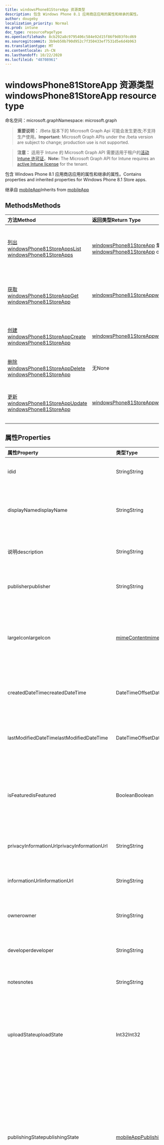 ```yaml
---
title: windowsPhone81StoreApp 资源类型
description: 包含 Windows Phone 8.1 应用商店应用的属性和继承的属性。
author: dougeby
localization_priority: Normal
ms.prod: intune
doc_type: resourcePageType
ms.openlocfilehash: 8cb292a8c9795406c584e92d15f86f9d03f0cd69
ms.sourcegitcommit: 3b9eb50b790d952c7f350433ef7531d5e6d4b963
ms.translationtype: MT
ms.contentlocale: zh-CN
ms.lasthandoff: 10/22/2020
ms.locfileid: "48708961"
---
```

# <a name="windowsphone81storeapp-resource-type"></a><span data-ttu-id="d21db-103">windowsPhone81StoreApp 资源类型</span><span class="sxs-lookup"><span data-stu-id="d21db-103">windowsPhone81StoreApp resource type</span></span>

<span data-ttu-id="d21db-104">命名空间：microsoft.graph</span><span class="sxs-lookup"><span data-stu-id="d21db-104">Namespace: microsoft.graph</span></span>

> <span data-ttu-id="d21db-105">**重要说明：** /Beta 版本下的 Microsoft Graph Api 可能会发生更改;不支持生产使用。</span><span class="sxs-lookup"><span data-stu-id="d21db-105">**Important:** Microsoft Graph APIs under the /beta version are subject to change; production use is not supported.</span></span>

> <span data-ttu-id="d21db-106">**注意：** 适用于 Intune 的 Microsoft Graph API 需要适用于租户的[活动 Intune 许可证](https://go.microsoft.com/fwlink/?linkid=839381)。</span><span class="sxs-lookup"><span data-stu-id="d21db-106">**Note:** The Microsoft Graph API for Intune requires an [active Intune license](https://go.microsoft.com/fwlink/?linkid=839381) for the tenant.</span></span>

<span data-ttu-id="d21db-107">包含 Windows Phone 8.1 应用商店应用的属性和继承的属性。</span><span class="sxs-lookup"><span data-stu-id="d21db-107">Contains properties and inherited properties for Windows Phone 8.1 Store apps.</span></span>


<span data-ttu-id="d21db-108">继承自 [mobileApp](../resources/intune-shared-mobileapp.md)</span><span class="sxs-lookup"><span data-stu-id="d21db-108">Inherits from [mobileApp](../resources/intune-shared-mobileapp.md)</span></span>

## <a name="methods"></a><span data-ttu-id="d21db-109">Methods</span><span class="sxs-lookup"><span data-stu-id="d21db-109">Methods</span></span>
|<span data-ttu-id="d21db-110">方法</span><span class="sxs-lookup"><span data-stu-id="d21db-110">Method</span></span>|<span data-ttu-id="d21db-111">返回类型</span><span class="sxs-lookup"><span data-stu-id="d21db-111">Return Type</span></span>|<span data-ttu-id="d21db-112">说明</span><span class="sxs-lookup"><span data-stu-id="d21db-112">Description</span></span>|
|:---|:---|:---|
|[<span data-ttu-id="d21db-113">列出 windowsPhone81StoreApps</span><span class="sxs-lookup"><span data-stu-id="d21db-113">List windowsPhone81StoreApps</span></span>](../api/intune-apps-windowsphone81storeapp-list.md)|<span data-ttu-id="d21db-114">[windowsPhone81StoreApp](../resources/intune-apps-windowsphone81storeapp.md) 集合</span><span class="sxs-lookup"><span data-stu-id="d21db-114">[windowsPhone81StoreApp](../resources/intune-apps-windowsphone81storeapp.md) collection</span></span>|<span data-ttu-id="d21db-115">列出 [windowsPhone81StoreApp](../resources/intune-apps-windowsphone81storeapp.md) 对象的属性和关系。</span><span class="sxs-lookup"><span data-stu-id="d21db-115">List properties and relationships of the [windowsPhone81StoreApp](../resources/intune-apps-windowsphone81storeapp.md) objects.</span></span>|
|[<span data-ttu-id="d21db-116">获取 windowsPhone81StoreApp</span><span class="sxs-lookup"><span data-stu-id="d21db-116">Get windowsPhone81StoreApp</span></span>](../api/intune-apps-windowsphone81storeapp-get.md)|[<span data-ttu-id="d21db-117">windowsPhone81StoreApp</span><span class="sxs-lookup"><span data-stu-id="d21db-117">windowsPhone81StoreApp</span></span>](../resources/intune-apps-windowsphone81storeapp.md)|<span data-ttu-id="d21db-118">读取 [windowsPhone81StoreApp](../resources/intune-apps-windowsphone81storeapp.md) 对象的属性和关系。</span><span class="sxs-lookup"><span data-stu-id="d21db-118">Read properties and relationships of the [windowsPhone81StoreApp](../resources/intune-apps-windowsphone81storeapp.md) object.</span></span>|
|[<span data-ttu-id="d21db-119">创建 windowsPhone81StoreApp</span><span class="sxs-lookup"><span data-stu-id="d21db-119">Create windowsPhone81StoreApp</span></span>](../api/intune-apps-windowsphone81storeapp-create.md)|[<span data-ttu-id="d21db-120">windowsPhone81StoreApp</span><span class="sxs-lookup"><span data-stu-id="d21db-120">windowsPhone81StoreApp</span></span>](../resources/intune-apps-windowsphone81storeapp.md)|<span data-ttu-id="d21db-121">创建新的 [windowsPhone81StoreApp](../resources/intune-apps-windowsphone81storeapp.md) 对象。</span><span class="sxs-lookup"><span data-stu-id="d21db-121">Create a new [windowsPhone81StoreApp](../resources/intune-apps-windowsphone81storeapp.md) object.</span></span>|
|[<span data-ttu-id="d21db-122">删除 windowsPhone81StoreApp</span><span class="sxs-lookup"><span data-stu-id="d21db-122">Delete windowsPhone81StoreApp</span></span>](../api/intune-apps-windowsphone81storeapp-delete.md)|<span data-ttu-id="d21db-123">无</span><span class="sxs-lookup"><span data-stu-id="d21db-123">None</span></span>|<span data-ttu-id="d21db-124">删除 [windowsPhone81StoreApp](../resources/intune-apps-windowsphone81storeapp.md)。</span><span class="sxs-lookup"><span data-stu-id="d21db-124">Deletes a [windowsPhone81StoreApp](../resources/intune-apps-windowsphone81storeapp.md).</span></span>|
|[<span data-ttu-id="d21db-125">更新 windowsPhone81StoreApp</span><span class="sxs-lookup"><span data-stu-id="d21db-125">Update windowsPhone81StoreApp</span></span>](../api/intune-apps-windowsphone81storeapp-update.md)|[<span data-ttu-id="d21db-126">windowsPhone81StoreApp</span><span class="sxs-lookup"><span data-stu-id="d21db-126">windowsPhone81StoreApp</span></span>](../resources/intune-apps-windowsphone81storeapp.md)|<span data-ttu-id="d21db-127">更新 [windowsPhone81StoreApp](../resources/intune-apps-windowsphone81storeapp.md) 对象的属性。</span><span class="sxs-lookup"><span data-stu-id="d21db-127">Update the properties of a [windowsPhone81StoreApp](../resources/intune-apps-windowsphone81storeapp.md) object.</span></span>|

## <a name="properties"></a><span data-ttu-id="d21db-128">属性</span><span class="sxs-lookup"><span data-stu-id="d21db-128">Properties</span></span>
|<span data-ttu-id="d21db-129">属性</span><span class="sxs-lookup"><span data-stu-id="d21db-129">Property</span></span>|<span data-ttu-id="d21db-130">类型</span><span class="sxs-lookup"><span data-stu-id="d21db-130">Type</span></span>|<span data-ttu-id="d21db-131">说明</span><span class="sxs-lookup"><span data-stu-id="d21db-131">Description</span></span>|
|:---|:---|:---|
|<span data-ttu-id="d21db-132">id</span><span class="sxs-lookup"><span data-stu-id="d21db-132">id</span></span>|<span data-ttu-id="d21db-133">String</span><span class="sxs-lookup"><span data-stu-id="d21db-133">String</span></span>|<span data-ttu-id="d21db-134">实体的键。</span><span class="sxs-lookup"><span data-stu-id="d21db-134">Key of the entity.</span></span> <span data-ttu-id="d21db-135">继承自 [mobileApp](../resources/intune-shared-mobileapp.md)</span><span class="sxs-lookup"><span data-stu-id="d21db-135">Inherited from [mobileApp](../resources/intune-shared-mobileapp.md)</span></span>|
|<span data-ttu-id="d21db-136">displayName</span><span class="sxs-lookup"><span data-stu-id="d21db-136">displayName</span></span>|<span data-ttu-id="d21db-137">String</span><span class="sxs-lookup"><span data-stu-id="d21db-137">String</span></span>|<span data-ttu-id="d21db-138">管理员提供或导入的应用标题。</span><span class="sxs-lookup"><span data-stu-id="d21db-138">The admin provided or imported title of the app.</span></span> <span data-ttu-id="d21db-139">继承自 [mobileApp](../resources/intune-shared-mobileapp.md)</span><span class="sxs-lookup"><span data-stu-id="d21db-139">Inherited from [mobileApp](../resources/intune-shared-mobileapp.md)</span></span>|
|<span data-ttu-id="d21db-140">说明</span><span class="sxs-lookup"><span data-stu-id="d21db-140">description</span></span>|<span data-ttu-id="d21db-141">String</span><span class="sxs-lookup"><span data-stu-id="d21db-141">String</span></span>|<span data-ttu-id="d21db-142">应用的说明。</span><span class="sxs-lookup"><span data-stu-id="d21db-142">The description of the app.</span></span> <span data-ttu-id="d21db-143">继承自 [mobileApp](../resources/intune-shared-mobileapp.md)</span><span class="sxs-lookup"><span data-stu-id="d21db-143">Inherited from [mobileApp](../resources/intune-shared-mobileapp.md)</span></span>|
|<span data-ttu-id="d21db-144">publisher</span><span class="sxs-lookup"><span data-stu-id="d21db-144">publisher</span></span>|<span data-ttu-id="d21db-145">String</span><span class="sxs-lookup"><span data-stu-id="d21db-145">String</span></span>|<span data-ttu-id="d21db-146">应用的发布者。</span><span class="sxs-lookup"><span data-stu-id="d21db-146">The publisher of the app.</span></span> <span data-ttu-id="d21db-147">继承自 [mobileApp](../resources/intune-shared-mobileapp.md)</span><span class="sxs-lookup"><span data-stu-id="d21db-147">Inherited from [mobileApp](../resources/intune-shared-mobileapp.md)</span></span>|
|<span data-ttu-id="d21db-148">largeIcon</span><span class="sxs-lookup"><span data-stu-id="d21db-148">largeIcon</span></span>|[<span data-ttu-id="d21db-149">mimeContent</span><span class="sxs-lookup"><span data-stu-id="d21db-149">mimeContent</span></span>](../resources/intune-shared-mimecontent.md)|<span data-ttu-id="d21db-150">要显示在应用详细信息中并用于图标上传的大图标。</span><span class="sxs-lookup"><span data-stu-id="d21db-150">The large icon, to be displayed in the app details and used for upload of the icon.</span></span> <span data-ttu-id="d21db-151">继承自 [mobileApp](../resources/intune-shared-mobileapp.md)</span><span class="sxs-lookup"><span data-stu-id="d21db-151">Inherited from [mobileApp](../resources/intune-shared-mobileapp.md)</span></span>|
|<span data-ttu-id="d21db-152">createdDateTime</span><span class="sxs-lookup"><span data-stu-id="d21db-152">createdDateTime</span></span>|<span data-ttu-id="d21db-153">DateTimeOffset</span><span class="sxs-lookup"><span data-stu-id="d21db-153">DateTimeOffset</span></span>|<span data-ttu-id="d21db-154">创建应用的日期和时间。</span><span class="sxs-lookup"><span data-stu-id="d21db-154">The date and time the app was created.</span></span> <span data-ttu-id="d21db-155">继承自 [mobileApp](../resources/intune-shared-mobileapp.md)</span><span class="sxs-lookup"><span data-stu-id="d21db-155">Inherited from [mobileApp](../resources/intune-shared-mobileapp.md)</span></span>|
|<span data-ttu-id="d21db-156">lastModifiedDateTime</span><span class="sxs-lookup"><span data-stu-id="d21db-156">lastModifiedDateTime</span></span>|<span data-ttu-id="d21db-157">DateTimeOffset</span><span class="sxs-lookup"><span data-stu-id="d21db-157">DateTimeOffset</span></span>|<span data-ttu-id="d21db-158">上次修改应用的日期和时间。</span><span class="sxs-lookup"><span data-stu-id="d21db-158">The date and time the app was last modified.</span></span> <span data-ttu-id="d21db-159">继承自 [mobileApp](../resources/intune-shared-mobileapp.md)</span><span class="sxs-lookup"><span data-stu-id="d21db-159">Inherited from [mobileApp](../resources/intune-shared-mobileapp.md)</span></span>|
|<span data-ttu-id="d21db-160">isFeatured</span><span class="sxs-lookup"><span data-stu-id="d21db-160">isFeatured</span></span>|<span data-ttu-id="d21db-161">Boolean</span><span class="sxs-lookup"><span data-stu-id="d21db-161">Boolean</span></span>|<span data-ttu-id="d21db-162">指示应用是否被管理员标记为特色的值。继承自 [mobileApp](../resources/intune-shared-mobileapp.md)</span><span class="sxs-lookup"><span data-stu-id="d21db-162">The value indicating whether the app is marked as featured by the admin. Inherited from [mobileApp](../resources/intune-shared-mobileapp.md)</span></span>|
|<span data-ttu-id="d21db-163">privacyInformationUrl</span><span class="sxs-lookup"><span data-stu-id="d21db-163">privacyInformationUrl</span></span>|<span data-ttu-id="d21db-164">String</span><span class="sxs-lookup"><span data-stu-id="d21db-164">String</span></span>|<span data-ttu-id="d21db-165">隐私声明 URL。</span><span class="sxs-lookup"><span data-stu-id="d21db-165">The privacy statement Url.</span></span> <span data-ttu-id="d21db-166">继承自 [mobileApp](../resources/intune-shared-mobileapp.md)</span><span class="sxs-lookup"><span data-stu-id="d21db-166">Inherited from [mobileApp](../resources/intune-shared-mobileapp.md)</span></span>|
|<span data-ttu-id="d21db-167">informationUrl</span><span class="sxs-lookup"><span data-stu-id="d21db-167">informationUrl</span></span>|<span data-ttu-id="d21db-168">String</span><span class="sxs-lookup"><span data-stu-id="d21db-168">String</span></span>|<span data-ttu-id="d21db-169">详细信息 URL。</span><span class="sxs-lookup"><span data-stu-id="d21db-169">The more information Url.</span></span> <span data-ttu-id="d21db-170">继承自 [mobileApp](../resources/intune-shared-mobileapp.md)</span><span class="sxs-lookup"><span data-stu-id="d21db-170">Inherited from [mobileApp](../resources/intune-shared-mobileapp.md)</span></span>|
|<span data-ttu-id="d21db-171">owner</span><span class="sxs-lookup"><span data-stu-id="d21db-171">owner</span></span>|<span data-ttu-id="d21db-172">String</span><span class="sxs-lookup"><span data-stu-id="d21db-172">String</span></span>|<span data-ttu-id="d21db-173">应用的所有者。</span><span class="sxs-lookup"><span data-stu-id="d21db-173">The owner of the app.</span></span> <span data-ttu-id="d21db-174">继承自 [mobileApp](../resources/intune-shared-mobileapp.md)</span><span class="sxs-lookup"><span data-stu-id="d21db-174">Inherited from [mobileApp](../resources/intune-shared-mobileapp.md)</span></span>|
|<span data-ttu-id="d21db-175">developer</span><span class="sxs-lookup"><span data-stu-id="d21db-175">developer</span></span>|<span data-ttu-id="d21db-176">String</span><span class="sxs-lookup"><span data-stu-id="d21db-176">String</span></span>|<span data-ttu-id="d21db-177">应用的开发者。</span><span class="sxs-lookup"><span data-stu-id="d21db-177">The developer of the app.</span></span> <span data-ttu-id="d21db-178">继承自 [mobileApp](../resources/intune-shared-mobileapp.md)</span><span class="sxs-lookup"><span data-stu-id="d21db-178">Inherited from [mobileApp](../resources/intune-shared-mobileapp.md)</span></span>|
|<span data-ttu-id="d21db-179">notes</span><span class="sxs-lookup"><span data-stu-id="d21db-179">notes</span></span>|<span data-ttu-id="d21db-180">String</span><span class="sxs-lookup"><span data-stu-id="d21db-180">String</span></span>|<span data-ttu-id="d21db-181">应用的备注。</span><span class="sxs-lookup"><span data-stu-id="d21db-181">Notes for the app.</span></span> <span data-ttu-id="d21db-182">继承自 [mobileApp](../resources/intune-shared-mobileapp.md)</span><span class="sxs-lookup"><span data-stu-id="d21db-182">Inherited from [mobileApp](../resources/intune-shared-mobileapp.md)</span></span>|
|<span data-ttu-id="d21db-183">uploadState</span><span class="sxs-lookup"><span data-stu-id="d21db-183">uploadState</span></span>|<span data-ttu-id="d21db-184">Int32</span><span class="sxs-lookup"><span data-stu-id="d21db-184">Int32</span></span>|<span data-ttu-id="d21db-185">上载状态。</span><span class="sxs-lookup"><span data-stu-id="d21db-185">The upload state.</span></span> <span data-ttu-id="d21db-186">可能的值包括： 0- `Not Ready` 、1- `Ready` 、2- `Processing` 。</span><span class="sxs-lookup"><span data-stu-id="d21db-186">Possible values are: 0 - `Not Ready`, 1 - `Ready`, 2 - `Processing`.</span></span> <span data-ttu-id="d21db-187">继承自 [mobileApp](../resources/intune-shared-mobileapp.md)</span><span class="sxs-lookup"><span data-stu-id="d21db-187">Inherited from [mobileApp](../resources/intune-shared-mobileapp.md)</span></span>|
|<span data-ttu-id="d21db-188">publishingState</span><span class="sxs-lookup"><span data-stu-id="d21db-188">publishingState</span></span>|[<span data-ttu-id="d21db-189">mobileAppPublishingState</span><span class="sxs-lookup"><span data-stu-id="d21db-189">mobileAppPublishingState</span></span>](../resources/intune-apps-mobileapppublishingstate.md)|<span data-ttu-id="d21db-190">应用的发布状态。</span><span class="sxs-lookup"><span data-stu-id="d21db-190">The publishing state for the app.</span></span> <span data-ttu-id="d21db-191">除非应用已发布，否则无法分配应用。</span><span class="sxs-lookup"><span data-stu-id="d21db-191">The app cannot be assigned unless the app is published.</span></span> <span data-ttu-id="d21db-192">继承自 [mobileApp](../resources/intune-shared-mobileapp.md)。</span><span class="sxs-lookup"><span data-stu-id="d21db-192">Inherited from [mobileApp](../resources/intune-shared-mobileapp.md).</span></span> <span data-ttu-id="d21db-193">可取值为：`notPublished`、`processing`、`published`。</span><span class="sxs-lookup"><span data-stu-id="d21db-193">Possible values are: `notPublished`, `processing`, `published`.</span></span>|
|<span data-ttu-id="d21db-194">isAssigned</span><span class="sxs-lookup"><span data-stu-id="d21db-194">isAssigned</span></span>|<span data-ttu-id="d21db-195">Boolean</span><span class="sxs-lookup"><span data-stu-id="d21db-195">Boolean</span></span>|<span data-ttu-id="d21db-196">指示是否至少向一个组分配了应用程序的值。</span><span class="sxs-lookup"><span data-stu-id="d21db-196">The value indicating whether the app is assigned to at least one group.</span></span> <span data-ttu-id="d21db-197">继承自 [mobileApp](../resources/intune-shared-mobileapp.md)</span><span class="sxs-lookup"><span data-stu-id="d21db-197">Inherited from [mobileApp](../resources/intune-shared-mobileapp.md)</span></span>|
|<span data-ttu-id="d21db-198">roleScopeTagIds</span><span class="sxs-lookup"><span data-stu-id="d21db-198">roleScopeTagIds</span></span>|<span data-ttu-id="d21db-199">String collection</span><span class="sxs-lookup"><span data-stu-id="d21db-199">String collection</span></span>|<span data-ttu-id="d21db-200">此移动应用的作用域标记 id 列表。</span><span class="sxs-lookup"><span data-stu-id="d21db-200">List of scope tag ids for this mobile app.</span></span> <span data-ttu-id="d21db-201">继承自 [mobileApp](../resources/intune-shared-mobileapp.md)</span><span class="sxs-lookup"><span data-stu-id="d21db-201">Inherited from [mobileApp](../resources/intune-shared-mobileapp.md)</span></span>|
|<span data-ttu-id="d21db-202">dependentAppCount</span><span class="sxs-lookup"><span data-stu-id="d21db-202">dependentAppCount</span></span>|<span data-ttu-id="d21db-203">Int32</span><span class="sxs-lookup"><span data-stu-id="d21db-203">Int32</span></span>|<span data-ttu-id="d21db-204">子应用程序的依赖项总数。</span><span class="sxs-lookup"><span data-stu-id="d21db-204">The total number of dependencies the child app has.</span></span> <span data-ttu-id="d21db-205">继承自 [mobileApp](../resources/intune-shared-mobileapp.md)</span><span class="sxs-lookup"><span data-stu-id="d21db-205">Inherited from [mobileApp](../resources/intune-shared-mobileapp.md)</span></span>|
|<span data-ttu-id="d21db-206">supersedingAppCount</span><span class="sxs-lookup"><span data-stu-id="d21db-206">supersedingAppCount</span></span>|<span data-ttu-id="d21db-207">Int32</span><span class="sxs-lookup"><span data-stu-id="d21db-207">Int32</span></span>|<span data-ttu-id="d21db-208">此应用程序直接或间接取代的应用程序总数量。</span><span class="sxs-lookup"><span data-stu-id="d21db-208">The total number of apps this app directly or indirectly supersedes.</span></span> <span data-ttu-id="d21db-209">继承自 [mobileApp](../resources/intune-shared-mobileapp.md)</span><span class="sxs-lookup"><span data-stu-id="d21db-209">Inherited from [mobileApp](../resources/intune-shared-mobileapp.md)</span></span>|
|<span data-ttu-id="d21db-210">supersededAppCount</span><span class="sxs-lookup"><span data-stu-id="d21db-210">supersededAppCount</span></span>|<span data-ttu-id="d21db-211">Int32</span><span class="sxs-lookup"><span data-stu-id="d21db-211">Int32</span></span>|<span data-ttu-id="d21db-212">此应用程序直接或间接取代的应用程序总数量。</span><span class="sxs-lookup"><span data-stu-id="d21db-212">The total number of apps this app is directly or indirectly superseded by.</span></span> <span data-ttu-id="d21db-213">继承自 [mobileApp](../resources/intune-shared-mobileapp.md)</span><span class="sxs-lookup"><span data-stu-id="d21db-213">Inherited from [mobileApp](../resources/intune-shared-mobileapp.md)</span></span>|
|<span data-ttu-id="d21db-214">appStoreUrl</span><span class="sxs-lookup"><span data-stu-id="d21db-214">appStoreUrl</span></span>|<span data-ttu-id="d21db-215">String</span><span class="sxs-lookup"><span data-stu-id="d21db-215">String</span></span>|<span data-ttu-id="d21db-216">Windows Phone 8.1 应用商店 URL。</span><span class="sxs-lookup"><span data-stu-id="d21db-216">The Windows Phone 8.1 app store URL.</span></span>|

## <a name="relationships"></a><span data-ttu-id="d21db-217">关系</span><span class="sxs-lookup"><span data-stu-id="d21db-217">Relationships</span></span>
|<span data-ttu-id="d21db-218">关系</span><span class="sxs-lookup"><span data-stu-id="d21db-218">Relationship</span></span>|<span data-ttu-id="d21db-219">类型</span><span class="sxs-lookup"><span data-stu-id="d21db-219">Type</span></span>|<span data-ttu-id="d21db-220">说明</span><span class="sxs-lookup"><span data-stu-id="d21db-220">Description</span></span>|
|:---|:---|:---|
|<span data-ttu-id="d21db-221">categories</span><span class="sxs-lookup"><span data-stu-id="d21db-221">categories</span></span>|<span data-ttu-id="d21db-222">[mobileAppCategory](../resources/intune-apps-mobileappcategory.md) 集合</span><span class="sxs-lookup"><span data-stu-id="d21db-222">[mobileAppCategory](../resources/intune-apps-mobileappcategory.md) collection</span></span>|<span data-ttu-id="d21db-223">此应用的类别列表。</span><span class="sxs-lookup"><span data-stu-id="d21db-223">The list of categories for this app.</span></span> <span data-ttu-id="d21db-224">继承自 [mobileApp](../resources/intune-shared-mobileapp.md)</span><span class="sxs-lookup"><span data-stu-id="d21db-224">Inherited from [mobileApp](../resources/intune-shared-mobileapp.md)</span></span>|
|<span data-ttu-id="d21db-225">assignments</span><span class="sxs-lookup"><span data-stu-id="d21db-225">assignments</span></span>|<span data-ttu-id="d21db-226">[mobileAppAssignment](../resources/intune-apps-mobileappassignment.md) 集合</span><span class="sxs-lookup"><span data-stu-id="d21db-226">[mobileAppAssignment](../resources/intune-apps-mobileappassignment.md) collection</span></span>|<span data-ttu-id="d21db-227">此移动应用的组分配的列表。</span><span class="sxs-lookup"><span data-stu-id="d21db-227">The list of group assignments for this mobile app.</span></span> <span data-ttu-id="d21db-228">继承自 [mobileApp](../resources/intune-shared-mobileapp.md)</span><span class="sxs-lookup"><span data-stu-id="d21db-228">Inherited from [mobileApp](../resources/intune-shared-mobileapp.md)</span></span>|
|<span data-ttu-id="d21db-229">installSummary</span><span class="sxs-lookup"><span data-stu-id="d21db-229">installSummary</span></span>|[<span data-ttu-id="d21db-230">mobileAppInstallSummary</span><span class="sxs-lookup"><span data-stu-id="d21db-230">mobileAppInstallSummary</span></span>](../resources/intune-apps-mobileappinstallsummary.md)|<span data-ttu-id="d21db-231">移动应用安装摘要。</span><span class="sxs-lookup"><span data-stu-id="d21db-231">Mobile App Install Summary.</span></span> <span data-ttu-id="d21db-232">继承自 [mobileApp](../resources/intune-shared-mobileapp.md)</span><span class="sxs-lookup"><span data-stu-id="d21db-232">Inherited from [mobileApp](../resources/intune-shared-mobileapp.md)</span></span>|
|<span data-ttu-id="d21db-233">deviceStatuses</span><span class="sxs-lookup"><span data-stu-id="d21db-233">deviceStatuses</span></span>|<span data-ttu-id="d21db-234">[mobileAppInstallStatus](../resources/intune-apps-mobileappinstallstatus.md) 集合</span><span class="sxs-lookup"><span data-stu-id="d21db-234">[mobileAppInstallStatus](../resources/intune-apps-mobileappinstallstatus.md) collection</span></span>|<span data-ttu-id="d21db-235">此移动应用程序的安装状态列表。</span><span class="sxs-lookup"><span data-stu-id="d21db-235">The list of installation states for this mobile app.</span></span> <span data-ttu-id="d21db-236">继承自 [mobileApp](../resources/intune-shared-mobileapp.md)</span><span class="sxs-lookup"><span data-stu-id="d21db-236">Inherited from [mobileApp](../resources/intune-shared-mobileapp.md)</span></span>|
|<span data-ttu-id="d21db-237">userStatuses</span><span class="sxs-lookup"><span data-stu-id="d21db-237">userStatuses</span></span>|<span data-ttu-id="d21db-238">[userAppInstallStatus](../resources/intune-apps-userappinstallstatus.md) 集合</span><span class="sxs-lookup"><span data-stu-id="d21db-238">[userAppInstallStatus](../resources/intune-apps-userappinstallstatus.md) collection</span></span>|<span data-ttu-id="d21db-239">此移动应用程序的安装状态列表。</span><span class="sxs-lookup"><span data-stu-id="d21db-239">The list of installation states for this mobile app.</span></span> <span data-ttu-id="d21db-240">继承自 [mobileApp](../resources/intune-shared-mobileapp.md)</span><span class="sxs-lookup"><span data-stu-id="d21db-240">Inherited from [mobileApp](../resources/intune-shared-mobileapp.md)</span></span>|
|<span data-ttu-id="d21db-241">相互</span><span class="sxs-lookup"><span data-stu-id="d21db-241">relationships</span></span>|<span data-ttu-id="d21db-242">[mobileAppRelationship](../resources/intune-apps-mobileapprelationship.md) 集合</span><span class="sxs-lookup"><span data-stu-id="d21db-242">[mobileAppRelationship](../resources/intune-apps-mobileapprelationship.md) collection</span></span>|<span data-ttu-id="d21db-243">此应用程序的直接关系集。</span><span class="sxs-lookup"><span data-stu-id="d21db-243">The set of direct relationships for this app.</span></span> <span data-ttu-id="d21db-244">继承自 [mobileApp](../resources/intune-shared-mobileapp.md)</span><span class="sxs-lookup"><span data-stu-id="d21db-244">Inherited from [mobileApp](../resources/intune-shared-mobileapp.md)</span></span>|

## <a name="json-representation"></a><span data-ttu-id="d21db-245">JSON 表示形式</span><span class="sxs-lookup"><span data-stu-id="d21db-245">JSON Representation</span></span>
<span data-ttu-id="d21db-246">下面是资源的 JSON 表示形式。</span><span class="sxs-lookup"><span data-stu-id="d21db-246">Here is a JSON representation of the resource.</span></span>
<!-- {
  "blockType": "resource",
  "keyProperty": "id",
  "@odata.type": "microsoft.graph.windowsPhone81StoreApp"
}
-->
``` json
{
  "@odata.type": "#microsoft.graph.windowsPhone81StoreApp",
  "id": "String (identifier)",
  "displayName": "String",
  "description": "String",
  "publisher": "String",
  "largeIcon": {
    "@odata.type": "microsoft.graph.mimeContent",
    "type": "String",
    "value": "binary"
  },
  "createdDateTime": "String (timestamp)",
  "lastModifiedDateTime": "String (timestamp)",
  "isFeatured": true,
  "privacyInformationUrl": "String",
  "informationUrl": "String",
  "owner": "String",
  "developer": "String",
  "notes": "String",
  "uploadState": 1024,
  "publishingState": "String",
  "isAssigned": true,
  "roleScopeTagIds": [
    "String"
  ],
  "dependentAppCount": 1024,
  "supersedingAppCount": 1024,
  "supersededAppCount": 1024,
  "appStoreUrl": "String"
}
```





